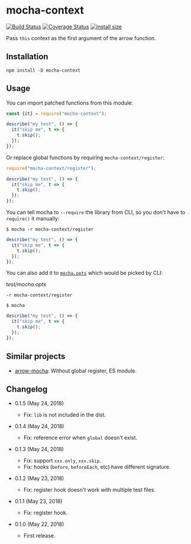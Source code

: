 mocha-context
=============

[![Build Status](https://travis-ci.org/eight04/mocha-context.svg?branch=master)](https://travis-ci.org/eight04/mocha-context)
[![Coverage Status](https://coveralls.io/repos/github/eight04/mocha-context/badge.svg?branch=master)](https://coveralls.io/github/eight04/mocha-context?branch=master)
[![install size](https://packagephobia.now.sh/badge?p=mocha-context)](https://packagephobia.now.sh/result?p=mocha-context)

Pass `this` context as the first argument of the arrow function.

Installation
------------

```
npm install -D mocha-context
```

Usage
-----

You can import patched functions from this module:

```js
const {it} = require("mocha-context");

describe("my test", () => {
  it("skip me", t => {
    t.skip();
  });
});
```

Or replace global functions by requiring `mocha-context/register`:

```js
require("mocha-context/register");

describe("my test", () => {
  it("skip me", t => {
    t.skip();
  });
});
```

You can tell mocha to `--require` the library from CLI, so you don't have to `require()` it manually:

```console
$ mocha -r mocha-context/register
```

```js
describe("my test", () => {
  it("skip me", t => {
    t.skip();
  });
});
```

You can also add it to [`mocha.opts`](https://mochajs.org/#mochaopts) which would be picked by CLI:

*test/mocha.opts*
```
-r mocha-context/register
```

```console
$ mocha
```

```js
describe("my test", () => {
  it("skip me", t => {
    t.skip();
  });
});
```

Similar projects
----------------

* [arrow-mocha](https://github.com/skozin/arrow-mocha): Without global register, ES module.

Changelog
---------

* 0.1.5 (May 24, 2018)

  - Fix: `lib` is not included in the dist.

* 0.1.4 (May 24, 2018)

  - Fix: reference error when `global` doesn't exist.

* 0.1.3 (May 24, 2018)

  - Fix: support `xxx.only`, `xxx.skip`.
  - Fix: hooks (`before`, `beforeEach`, etc) have different signature.

* 0.1.2 (May 23, 2018)

  - Fix: register hook doesn't work with multiple test files.

* 0.1.1 (May 23, 2018)

  - Fix: register hook.

* 0.1.0 (May 22, 2018)

  - First release.
